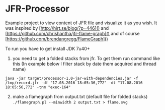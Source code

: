 # JFR-Processor

Example project to view content of JFR file and visualize it as you wish.
It was inspired by [http://hirt.se/blog/?p=446]() and [https://github.com/chrishantha/jfr-flame-graph]() and of course [https://github.com/brendangregg/FlameGraph]()

To run you have to get install JDK 7u40+

1) you need to get a folded stacks from jfr. To get them run command like this (In example below I filter stack by date them acquired and thread name)
 
`java -jar target/processor-1.0-jar-with-dependencies.jar -f /tmp/record.jfr -df "17.08.2016 18:05:36,772" -dt "17.08.2016 18:05:56,772" -tnm "exec-164"`

2) make a flamegraph from output.txt (default file for folded stacks)
`./flamegraph.pl --minwidth 2 output.txt > flame.svg`
